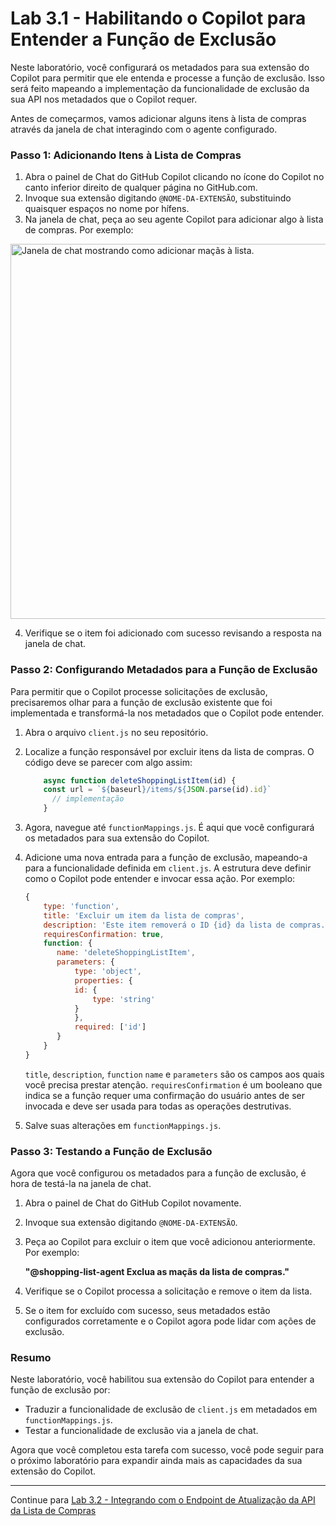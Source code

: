 # Lab 3.1 - Habilitando o Copilot para Entender a Função de Exclusão

Neste laboratório, você configurará os metadados para sua extensão do Copilot para permitir que ele entenda e processe a função de exclusão. Isso será feito mapeando a implementação da funcionalidade de exclusão da sua API nos metadados que o Copilot requer.

Antes de começarmos, vamos adicionar alguns itens à lista de compras através da janela de chat interagindo com o agente configurado.

### Passo 1: Adicionando Itens à Lista de Compras

1. Abra o painel de Chat do GitHub Copilot clicando no ícone do Copilot no canto inferior direito de qualquer página no GitHub.com.
2. Invoque sua extensão digitando `@NOME-DA-EXTENSÃO`, substituindo quaisquer espaços no nome por hífens.
3. Na janela de chat, peça ao seu agente Copilot para adicionar algo à lista de compras. Por exemplo:

<img src="images/chat-add-apples.png" alt="Janela de chat mostrando como adicionar maçãs à lista." width="600px" />

4. Verifique se o item foi adicionado com sucesso revisando a resposta na janela de chat.

### Passo 2: Configurando Metadados para a Função de Exclusão

Para permitir que o Copilot processe solicitações de exclusão, precisaremos olhar para a função de exclusão existente que foi implementada e transformá-la nos metadados que o Copilot pode entender.

1. Abra o arquivo `client.js` no seu repositório.
2. Localize a função responsável por excluir itens da lista de compras. O código deve se parecer com algo assim:

    ```javascript
        async function deleteShoppingListItem(id) {
        const url = `${baseurl}/items/${JSON.parse(id).id}`
          // implementação
        }
    ```

3. Agora, navegue até `functionMappings.js`. É aqui que você configurará os metadados para sua extensão do Copilot.
4. Adicione uma nova entrada para a função de exclusão, mapeando-a para a funcionalidade definida em `client.js`. A estrutura deve definir como o Copilot pode entender e invocar essa ação. Por exemplo:

    ```javascript
    {
        type: 'function',
        title: 'Excluir um item da lista de compras',
        description: 'Este item removerá o ID {id} da lista de compras.',
        requiresConfirmation: true,
        function: {
           name: 'deleteShoppingListItem',
           parameters: {
               type: 'object',
               properties: {
               id: {
                   type: 'string'
               }
               },
               required: ['id']
           }
        }
    }
    ```

    `title`, `description`, `function` `name` e `parameters` são os campos aos quais você precisa prestar atenção. `requiresConfirmation` é um booleano que indica se a função requer uma confirmação do usuário antes de ser invocada e deve ser usada para todas as operações destrutivas.

5. Salve suas alterações em `functionMappings.js`.

### Passo 3: Testando a Função de Exclusão

Agora que você configurou os metadados para a função de exclusão, é hora de testá-la na janela de chat.

1. Abra o painel de Chat do GitHub Copilot novamente.
2. Invoque sua extensão digitando `@NOME-DA-EXTENSÃO`.
3. Peça ao Copilot para excluir o item que você adicionou anteriormente. Por exemplo:

    **"@shopping-list-agent Exclua as maçãs da lista de compras."**

4. Verifique se o Copilot processa a solicitação e remove o item da lista.

5. Se o item for excluído com sucesso, seus metadados estão configurados corretamente e o Copilot agora pode lidar com ações de exclusão.

### Resumo

Neste laboratório, você habilitou sua extensão do Copilot para entender a função de exclusão por:

- Traduzir a funcionalidade de exclusão de `client.js` em metadados em `functionMappings.js`.
- Testar a funcionalidade de exclusão via a janela de chat.

Agora que você completou esta tarefa com sucesso, você pode seguir para o próximo laboratório para expandir ainda mais as capacidades da sua extensão do Copilot.

---

Continue para [Lab 3.2 - Integrando com o Endpoint de Atualização da API da Lista de Compras](./../Lab%203.2%20-%20Integrating%20Update%20Function/README.md)

